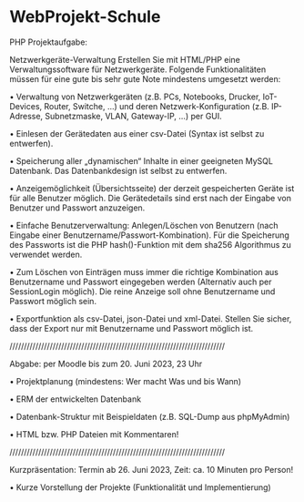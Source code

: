 # WebProjekt-Schule
 
PHP Projektaufgabe:

Netzwerkgeräte-Verwaltung
Erstellen Sie mit HTML/PHP eine Verwaltungssoftware für Netzwerkgeräte. Folgende
Funktionalitäten müssen für eine gute bis sehr gute Note mindestens umgesetzt werden:

• Verwaltung von Netzwerkgeräten (z.B. PCs, Notebooks, Drucker, IoT-Devices,
Router, Switche, …) und deren Netzwerk-Konfiguration (z.B. IP-Adresse,
Subnetzmaske, VLAN, Gateway-IP, …) per GUI.

• Einlesen der Gerätedaten aus einer csv-Datei (Syntax ist selbst zu entwerfen).

• Speicherung aller „dynamischen“ Inhalte in einer geeigneten MySQL Datenbank. Das Datenbankdesign ist selbst zu entwerfen.

• Anzeigemöglichkeit (Übersichtsseite) der derzeit gespeicherten Geräte ist für
alle Benutzer möglich. Die Gerätedetails sind erst nach der Eingabe von Benutzer und Passwort anzuzeigen.

• Einfache Benutzerverwaltung: Anlegen/Löschen von Benutzern (nach Eingabe
einer Benutzername/Passwort-Kombination). Für die Speicherung des Passworts ist die PHP hash()-Funktion mit dem sha256 Algorithmus zu verwendet
werden.

• Zum Löschen von Einträgen muss immer die richtige Kombination aus Benutzername und Passwort eingegeben werden (Alternativ auch per SessionLogin möglich). Die reine Anzeige soll ohne Benutzername und Passwort
möglich sein.

• Exportfunktion als csv-Datei, json-Datei und xml-Datei. Stellen Sie sicher,
dass der Export nur mit Benutzername und Passwort möglich ist.


///////////////////////////////////////////////////////////////////////////

Abgabe: per Moodle bis zum 20. Juni 2023, 23 Uhr

• Projektplanung (mindestens: Wer macht Was und bis Wann)

• ERM der entwickelten Datenbank

• Datenbank-Struktur mit Beispieldaten (z.B. SQL-Dump aus phpMyAdmin)

• HTML bzw. PHP Dateien mit Kommentaren!

///////////////////////////////////////////////////////////////////////////

Kurzpräsentation: 
Termin ab 26. Juni 2023, Zeit: ca. 10 Minuten pro Person!

• Kurze Vorstellung der Projekte (Funktionalität und Implementierung)